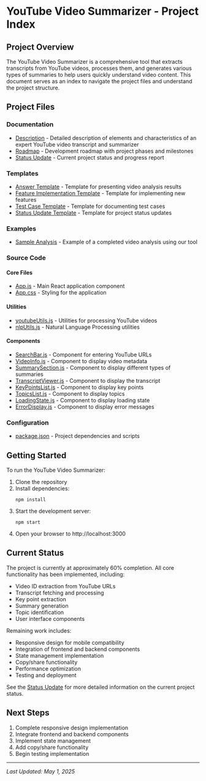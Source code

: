 # YouTube Video Summarizer - Project Index

## Project Overview
The YouTube Video Summarizer is a comprehensive tool that extracts transcripts from YouTube videos, processes them, and generates various types of summaries to help users quickly understand video content. This document serves as an index to navigate the project files and understand the project structure.

## Project Files

### Documentation
- [Description](./description.md) - Detailed description of elements and characteristics of an expert YouTube video transcript and summarizer
- [Roadmap](./roadmap.md) - Development roadmap with project phases and milestones
- [Status Update](./status_update.md) - Current project status and progress report

### Templates
- [Answer Template](./templates/answer_template.md) - Template for presenting video analysis results
- [Feature Implementation Template](./templates/feature_implementation_template.md) - Template for implementing new features
- [Test Case Template](./templates/test_case_template.md) - Template for documenting test cases
- [Status Update Template](./templates/status_update_template.md) - Template for project status updates

### Examples
- [Sample Analysis](./examples/sample_analysis.md) - Example of a completed video analysis using our tool

### Source Code

#### Core Files
- [App.js](./src/App.js) - Main React application component
- [App.css](./src/App.css) - Styling for the application

#### Utilities
- [youtubeUtils.js](./src/utils/youtubeUtils.js) - Utilities for processing YouTube videos
- [nlpUtils.js](./src/utils/nlpUtils.js) - Natural Language Processing utilities

#### Components
- [SearchBar.js](./src/components/SearchBar.js) - Component for entering YouTube URLs
- [VideoInfo.js](./src/components/VideoInfo.js) - Component to display video metadata
- [SummarySection.js](./src/components/SummarySection.js) - Component to display different types of summaries
- [TranscriptViewer.js](./src/components/TranscriptViewer.js) - Component to display the transcript
- [KeyPointsList.js](./src/components/KeyPointsList.js) - Component to display key points
- [TopicsList.js](./src/components/TopicsList.js) - Component to display topics
- [LoadingState.js](./src/components/LoadingState.js) - Component to display loading state
- [ErrorDisplay.js](./src/components/ErrorDisplay.js) - Component to display error messages

### Configuration
- [package.json](./package.json) - Project dependencies and scripts

## Getting Started

To run the YouTube Video Summarizer:

1. Clone the repository
2. Install dependencies:
   ```
   npm install
   ```
3. Start the development server:
   ```
   npm start
   ```
4. Open your browser to http://localhost:3000

## Current Status

The project is currently at approximately 60% completion. All core functionality has been implemented, including:

- Video ID extraction from YouTube URLs
- Transcript fetching and processing
- Key point extraction
- Summary generation
- Topic identification
- User interface components

Remaining work includes:

- Responsive design for mobile compatibility
- Integration of frontend and backend components
- State management implementation
- Copy/share functionality
- Performance optimization
- Testing and deployment

See the [Status Update](./status_update.md) for more detailed information on the current project status.

## Next Steps

1. Complete responsive design implementation
2. Integrate frontend and backend components
3. Implement state management
4. Add copy/share functionality
5. Begin testing implementation

---

*Last Updated: May 1, 2025*
